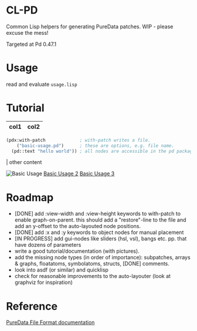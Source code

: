 # CL-PD

Common Lisp helpers for generating PureData patches. WIP - please excuse the mess!

Targeted at Pd 0.47.1

# Usage

read and evaluate `usage.lisp`

# Tutorial

col1 | col2
---|---
```lisp
(pdx:with-patch             ; with-patch writes a file.
    ("basic-usage.pd")      ; these are options, e.g. file name.
  (pd::text "hello world")) ; all nodes are accessible in the pd package. use pd::node because some overwrite/shadow cl-user (e.g. list).
```
| other content

![Basic Usage](https://pdikmann.github.io/cl-pd/basic-usage.png)
[Basic Usage 2](https://pdikmann.github.io/cl-pd/basic-usage.png)
[Basic Usage 3](docs/basic-usage.png)

# Roadmap

- [DONE] add :view-width and :view-height keywords to with-patch to enable graph-on-parent.
  this should add a "restore"-line to the file
  and add an y-offset to the auto-layouted node positions.
- [DONE] add :x and :y keywords to object nodes for manual placement
- [IN PROGRESS] add gui-nodes like sliders (hsl, vsl), bangs etc. pp. that have dozens of parameters
- write a good tutorial/documentation (with pictures).
- add the missing node types (in order of importance): 
  subpatches,
  arrays & graphs, 
  floatatoms, 
  symbolatoms, 
  structs, 
  [DONE] comments.
- look into asdf (or similar) and quicklisp
- check for reasonable improvements to the auto-layouter (look at graphviz for inspiration)

# Reference

[PureData File Format documentation](http://puredata.info/docs/developer/PdFileFormat#6)
